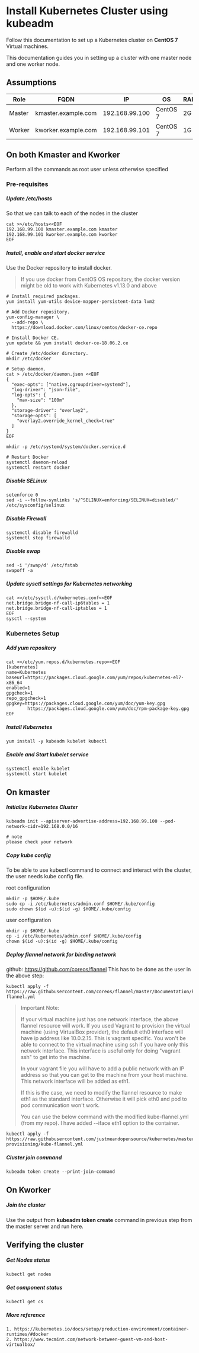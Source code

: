 # Install Kubernetes Cluster using kubeadm
Follow this documentation to set up a Kubernetes cluster on __CentOS 7__ Virtual machines.

This documentation guides you in setting up a cluster with one master node and one worker node.

## Assumptions
|Role|FQDN|IP|OS|RAM|CPU|
|----|----|----|----|----|----|
|Master|kmaster.example.com|192.168.99.100|CentOS 7|2G|2|
|Worker|kworker.example.com|192.168.99.101|CentOS 7|1G|1|

## On both Kmaster and Kworker
Perform all the commands as root user unless otherwise specified
### Pre-requisites
##### Update /etc/hosts
So that we can talk to each of the nodes in the cluster
```
cat >>/etc/hosts<<EOF
192.168.99.100 kmaster.example.com kmaster
192.168.99.101 kworker.example.com kworker
EOF
```
##### Install, enable and start docker service
Use the Docker repository to install docker.
> If you use docker from CentOS OS repository, the docker version might be old to work with Kubernetes v1.13.0 and above
```
# Install required packages.
yum install yum-utils device-mapper-persistent-data lvm2

# Add Docker repository.
yum-config-manager \
  --add-repo \
  https://download.docker.com/linux/centos/docker-ce.repo

# Install Docker CE.
yum update && yum install docker-ce-18.06.2.ce

# Create /etc/docker directory.
mkdir /etc/docker

# Setup daemon.
cat > /etc/docker/daemon.json <<EOF
{
  "exec-opts": ["native.cgroupdriver=systemd"],
  "log-driver": "json-file",
  "log-opts": {
    "max-size": "100m"
  },
  "storage-driver": "overlay2",
  "storage-opts": [
    "overlay2.override_kernel_check=true"
  ]
}
EOF

mkdir -p /etc/systemd/system/docker.service.d

# Restart Docker
systemctl daemon-reload
systemctl restart docker
```
##### Disable SELinux
```
setenforce 0
sed -i --follow-symlinks 's/^SELINUX=enforcing/SELINUX=disabled/' /etc/sysconfig/selinux
```
##### Disable Firewall
```
systemctl disable firewalld
systemctl stop firewalld
```
##### Disable swap
```
sed -i '/swap/d' /etc/fstab
swapoff -a
```
##### Update sysctl settings for Kubernetes networking
```
cat >>/etc/sysctl.d/kubernetes.conf<<EOF
net.bridge.bridge-nf-call-ip6tables = 1
net.bridge.bridge-nf-call-iptables = 1
EOF
sysctl --system
```
### Kubernetes Setup
##### Add yum repository
```
cat >>/etc/yum.repos.d/kubernetes.repo<<EOF
[kubernetes]
name=Kubernetes
baseurl=https://packages.cloud.google.com/yum/repos/kubernetes-el7-x86_64
enabled=1
gpgcheck=1
repo_gpgcheck=1
gpgkey=https://packages.cloud.google.com/yum/doc/yum-key.gpg
        https://packages.cloud.google.com/yum/doc/rpm-package-key.gpg
EOF
```
##### Install Kubernetes
```
yum install -y kubeadm kubelet kubectl
```
##### Enable and Start kubelet service
```
systemctl enable kubelet
systemctl start kubelet
```
## On kmaster
##### Initialize Kubernetes Cluster
```
kubeadm init --apiserver-advertise-address=192.168.99.100 --pod-network-cidr=192.168.0.0/16

# note
please check your network

```
##### Copy kube config
To be able to use kubectl command to connect and interact with the cluster, the user needs kube config file.

root configuration 
```
mkdir -p $HOME/.kube
sudo cp -i /etc/kubernetes/admin.conf $HOME/.kube/config
sudo chown $(id -u):$(id -g) $HOME/.kube/config
```

user configuration 
```
mkdir -p $HOME/.kube
cp -i /etc/kubernetes/admin.conf $HOME/.kube/config
chown $(id -u):$(id -g) $HOME/.kube/config
```
##### Deploy flannel network for binding network
github:
https://github.com/coreos/flannel
This has to be done as the user in the above step:
```
kubectl apply -f https://raw.githubusercontent.com/coreos/flannel/master/Documentation/kube-flannel.yml
```
>Important Note:
>
>If your virtual machine just has one network interface, the above flannel resource will work.
If you used Vagrant to provision the virtual machine (using VirtualBox provider), the default eth0 interface will have ip address like 10.0.2.15. This is vagrant specific. You won't be able to connect to the virtual machine using ssh if you have only this network interface. This interface is useful only for doing "vagrant ssh" to get into the machine.
>
>In your vagrant file you will have to add a public network with an IP address so that you can get to the machine from your host machine. This network interface will be added as eth1.
>
>If this is the case, we need to modify the flannel resource to make eth1 as the standard interface. Otherwise it will pick eth0 and pod to pod communication won't work.
>
>You can use the below command with the modified kube-flannel.yml (from my repo). I have added --iface eth1 option to the container.
```
kubectl apply -f https://raw.githubusercontent.com/justmeandopensource/kubernetes/master/vagrant-provisioning/kube-flannel.yml
```

##### Cluster join command
```
kubeadm token create --print-join-command
```
## On Kworker
##### Join the cluster
Use the output from __kubeadm token create__ command in previous step from the master server and run here.

## Verifying the cluster
##### Get Nodes status
```
kubectl get nodes
```
##### Get component status
```
kubectl get cs
```

##### More reference
```
1. https://kubernetes.io/docs/setup/production-environment/container-runtimes/#docker
2. https://www.tecmint.com/network-between-guest-vm-and-host-virtualbox/
```


